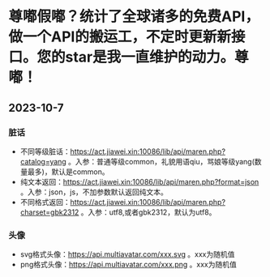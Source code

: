 # 尊嘟假嘟？统计了全球诸多的免费API，做一个API的搬运工，不定时更新新接口。您的star是我一直维护的动力。尊嘟！

## 2023-10-7

### 脏话
- 不同等级脏话：https://act.jiawei.xin:10086/lib/api/maren.php?catalog=yang 。入参：普通等级common，礼貌用语qiu，骂娘等级yang(数量最多)，默认是common。
- 纯文本返回：https://act.jiawei.xin:10086/lib/api/maren.php?format=json 。入参：json，js，不加参数默认返回纯文本。
- 不同格式返回：https://act.jiawei.xin:10086/lib/api/maren.php?charset=gbk2312 。入参：utf8,或者gbk2312，默认为utf8。

### 头像
- svg格式头像：https://api.multiavatar.com/xxx.svg 。xxx为随机值
- png格式头像：https://api.multiavatar.com/xxx.png 。xxx为随机值